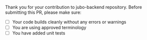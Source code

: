 Thank you for your contribution to jubo-backend repository.
Before submitting this PR, please make sure:

- [ ] Your code builds cleanly without any errors or warnings
- [ ] You are using approved terminology
- [ ] You have added unit tests
